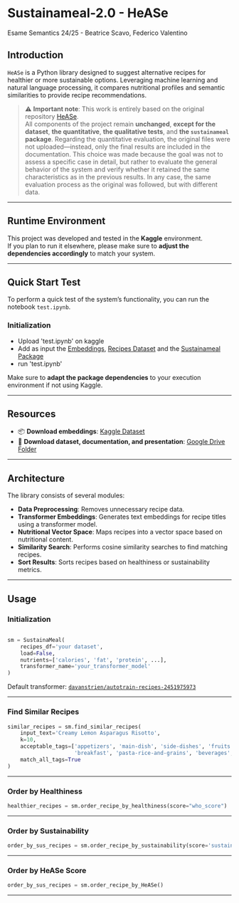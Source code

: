 # Sustainameal-2.0 -  HeASe
Esame Semantics 24/25 - Beatrice Scavo, Federico Valentino


## Introduction

`HeASe` is a Python library designed to suggest alternative recipes for healthier or more sustainable options. Leveraging machine learning and natural language processing, it compares nutritional profiles and semantic similarities to provide recipe recommendations.

> ⚠️ **Important note**: This work is entirely based on the original repository [HeASe](https://github.com/swapUniba/HeASe).  
All components of the project remain **unchanged**, **except for the dataset**, **the quantitative**, **the qualitative tests**, and **the `sustainameal` package**.
Regarding the quantitative evaluation, the original files were not uploaded—instead, only the final results are included in the documentation. This choice was made because the goal was not to assess a specific case in detail, but rather to evaluate the general behavior of the system and verify whether it retained the same characteristics as in the previous results. In any case, the same evaluation process as the original was followed, but with different data.
---

## Runtime Environment

This project was developed and tested in the **Kaggle** environment.  
If you plan to run it elsewhere, please make sure to **adjust the dependencies accordingly** to match your system.

---

## Quick Start Test

To perform a quick test of the system’s functionality, you can run the notebook `test.ipynb`.  

### Initialization
-   Upload 'test.ipynb' on kaggle
-   Add as input the [Embeddings](https://www.kaggle.com/datasets/federicores/embeddings), [Recipes Dataset](https://www.kaggle.com/datasets/federicores/final-dataset) and the [Sustainameal Package](https://www.kaggle.com/datasets/federicores/final-sustainameal-package)
-   run 'test.ipynb'

Make sure to **adapt the package dependencies** to your execution environment if not using Kaggle.

---

## Resources

- 📦 **Download embeddings**: [Kaggle Dataset](https://www.kaggle.com/datasets/federicores/embeddings/data)  
- 📂 **Download dataset, documentation, and presentation**: [Google Drive Folder](https://drive.google.com/drive/folders/1rm91lFhhEDkcmFJW0ZDaOYh0C1-wIWMP?usp=drive_link)

---

## Architecture

The library consists of several modules:

- **Data Preprocessing**: Removes unnecessary recipe data.
- **Transformer Embeddings**: Generates text embeddings for recipe titles using a transformer model.
- **Nutritional Vector Space**: Maps recipes into a vector space based on nutritional content.
- **Similarity Search**: Performs cosine similarity searches to find matching recipes.
- **Sort Results**: Sorts recipes based on healthiness or sustainability metrics.

---


## Usage

### Initialization

```python

sm = SustainaMeal(
    recipes_df='your dataset',
    load=False,
    nutrients=['calories', 'fat', 'protein', ...],
    transformer_name='your_transformer_model'
)
```

Default transformer: [`davanstrien/autotrain-recipes-2451975973`](https://huggingface.co/davanstrien/autotrain-recipes-2451975973)

---

### Find Similar Recipes

```python
similar_recipes = sm.find_similar_recipes(
    input_text='Creamy Lemon Asparagus Risotto',
    k=10,
    acceptable_tags=['appetizers', 'main-dish', 'side-dishes', 'fruits', 'desserts',
                     'breakfast', 'pasta-rice-and-grains', 'beverages', 'drinks'],
    match_all_tags=True
)
```

---

### Order by Healthiness

```python
healthier_recipes = sm.order_recipe_by_healthiness(score="who_score")
```

---

### Order by Sustainability

```python
order_by_sus_recipes = sm.order_recipe_by_sustainability(score='sustainability_label')
```

---

### Order by HeASe Score

```python
order_by_sus_recipes = sm.order_recipe_by_HeASe()
```

---
